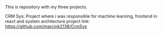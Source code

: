 This is repository with my three projects.

CRM Sys: Project where i was responsible for machine learning, frontend in react and system architecture
project link: https://github.com/marcink2138/CrmSys
